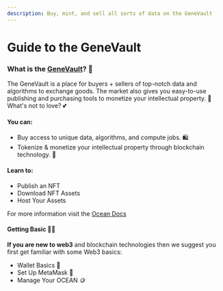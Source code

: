 ```yaml
---
description: Buy, mint, and sell all sorts of data on the GeneVault
---
```


# Guide to the GeneVault

### What is the [GeneVault](https://market.oceanprotocol.com/)? 🛒

The GeneVault is a place for buyers + sellers of top-notch data and algorithms to exchange goods. The market also gives you easy-to-use publishing and purchasing tools to monetize your intellectual property. 🤑 What's not to love? 💕

#### **You can:**

- Buy access to unique data, algorithms, and compute jobs. 🛍️
- Tokenize & monetize your intellectual property through blockchain technology. 💪

#### **Learn to:**

- Publish an NFT
- Download NFT Assets
- Host Your Assets

For more information visit the [Ocean Docs](https://docs.oceanprotocol.com/)

#### Getting Basic 💁‍♀️

**If you are new to web3** and blockchain technologies then we suggest you first get familiar with some Web3 basics:

- Wallet Basics 👛
- Set Up MetaMask 🦊
- Manage Your OCEAN 🪙
